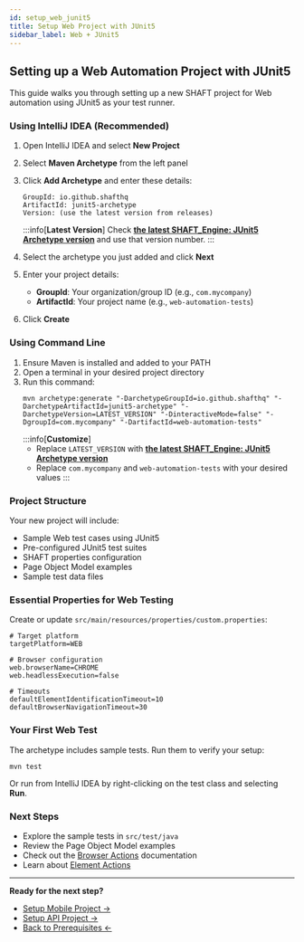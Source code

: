 ```yaml
---
id: setup_web_junit5
title: Setup Web Project with JUnit5
sidebar_label: Web + JUnit5
---
```


## Setting up a Web Automation Project with JUnit5

This guide walks you through setting up a new SHAFT project for Web automation using JUnit5 as your test runner.

### Using IntelliJ IDEA (Recommended)

1. Open IntelliJ IDEA and select **New Project**
2. Select **Maven Archetype** from the left panel
3. Click **Add Archetype** and enter these details:
   ```text
   GroupId: io.github.shafthq
   ArtifactId: junit5-archetype
   Version: (use the latest version from releases)
   ```
   :::info[**Latest Version**]
   Check **[the latest SHAFT_Engine: JUnit5 Archetype version](https://github.com/ShaftHQ/junit5-archetype/releases/latest)** and use that version number.
   :::

4. Select the archetype you just added and click **Next**
5. Enter your project details:
   - **GroupId**: Your organization/group ID (e.g., `com.mycompany`)
   - **ArtifactId**: Your project name (e.g., `web-automation-tests`)
6. Click **Create**

### Using Command Line

1. Ensure Maven is installed and added to your PATH
2. Open a terminal in your desired project directory
3. Run this command:
   ```shell
   mvn archetype:generate "-DarchetypeGroupId=io.github.shafthq" "-DarchetypeArtifactId=junit5-archetype" "-DarchetypeVersion=LATEST_VERSION" "-DinteractiveMode=false" "-DgroupId=com.mycompany" "-DartifactId=web-automation-tests"
   ```
   :::info[**Customize**]
   - Replace `LATEST_VERSION` with **[the latest SHAFT_Engine: JUnit5 Archetype version](https://github.com/ShaftHQ/junit5-archetype/releases/latest)**
   - Replace `com.mycompany` and `web-automation-tests` with your desired values
   :::

### Project Structure

Your new project will include:
- Sample Web test cases using JUnit5
- Pre-configured JUnit5 test suites
- SHAFT properties configuration
- Page Object Model examples
- Sample test data files

### Essential Properties for Web Testing

Create or update `src/main/resources/properties/custom.properties`:

```properties
# Target platform
targetPlatform=WEB

# Browser configuration
web.browserName=CHROME
web.headlessExecution=false

# Timeouts
defaultElementIdentificationTimeout=10
defaultBrowserNavigationTimeout=30
```

### Your First Web Test

The archetype includes sample tests. Run them to verify your setup:

```shell
mvn test
```

Or run from IntelliJ IDEA by right-clicking on the test class and selecting **Run**.

### Next Steps

- Explore the sample tests in `src/test/java`
- Review the Page Object Model examples
- Check out the [Browser Actions](/docs/Keywords/GUI/Browser_Actions) documentation
- Learn about [Element Actions](/docs/Keywords/GUI/Element_Actions)

---

**Ready for the next step?** 
- [Setup Mobile Project →](/docs/Getting_Started/setup_mobile)
- [Setup API Project →](/docs/Getting_Started/setup_api)
- [Back to Prerequisites ←](/docs/Getting_Started/first_steps_4)
